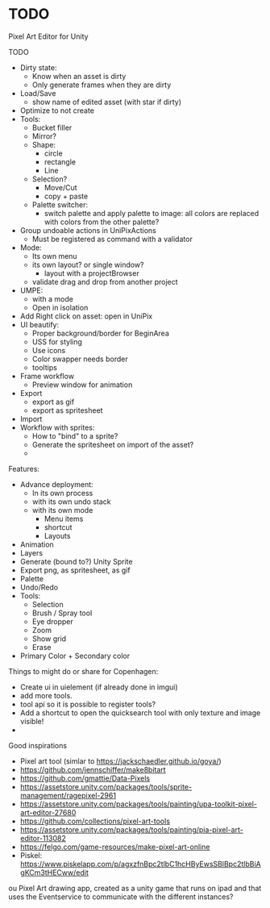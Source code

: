 # TODO

Pixel Art Editor for Unity


TODO
* Dirty state:
	* Know when an asset is dirty
	* Only generate frames when they are dirty
* Load/Save
    * show name of edited asset (with star if dirty)
* Optimize to not create 
* Tools:
    * Bucket filler
    * Mirror?
    * Shape:
        * circle
        * rectangle
        * Line
    * Selection?
        * Move/Cut
        * copy + paste
    * Palette switcher:
        * switch palette and apply palette to image: all colors are replaced with colors from the other palette?
* Group undoable actions in UniPixActions
    * Must be registered as command with a validator
* Mode:
    * Its own menu
    * its own layout? or single window?
        * layout with a projectBrowser
	* validate drag and drop from another project
* UMPE:
    * with a mode
    * Open in isolation
* Add Right click on asset: open in UniPix
* UI beautify:
    * Proper background/border for BeginArea
    * USS for styling
    * Use icons
    * Color swapper needs border
    * tooltips
* Frame workflow
    * Preview window for animation
* Export
    * export as gif
    * export as spritesheet
* Import
* Workflow with sprites:
    * How to "bind" to a sprite?
    * Generate the spritesheet on import of the asset?
    * 

Features:
* Advance deployment:
    * In its own process
    * with its own undo stack
    * with its own mode
        * Menu items
        * shortcut
        * Layouts
* Animation
* Layers
* Generate (bound to?) Unity Sprite
* Export png, as spritesheet, as gif
* Palette
* Undo/Redo
* Tools:
    * Selection
    * Brush / Spray tool
    * Eye dropper
    * Zoom
    * Show grid
    * Erase
* Primary Color + Secondary color


Things to might do or share for Copenhagen:
* Create ui in uielement (if already done in imgui)
* add more tools.
* tool api so it is possible to register tools?
* Add a shortcut to open the quicksearch tool with only texture and image visible!
* 





Good inspirations


* Pixel art tool (simlar to https://jackschaedler.github.io/goya/)
* https://github.com/jennschiffer/make8bitart
* https://github.com/gmattie/Data-Pixels
* https://assetstore.unity.com/packages/tools/sprite-management/ragepixel-2961
* https://assetstore.unity.com/packages/tools/painting/upa-toolkit-pixel-art-editor-27680
* https://github.com/collections/pixel-art-tools
* https://assetstore.unity.com/packages/tools/painting/pia-pixel-art-editor-113082
* https://felgo.com/game-resources/make-pixel-art-online
* Piskel:  https://www.piskelapp.com/p/agxzfnBpc2tlbC1hcHByEwsSBlBpc2tlbBiAgKCm3tHECww/edit


ou Pixel Art drawing app, created as a unity game that runs on ipad and that uses the Eventservice to communicate with the different instances?


